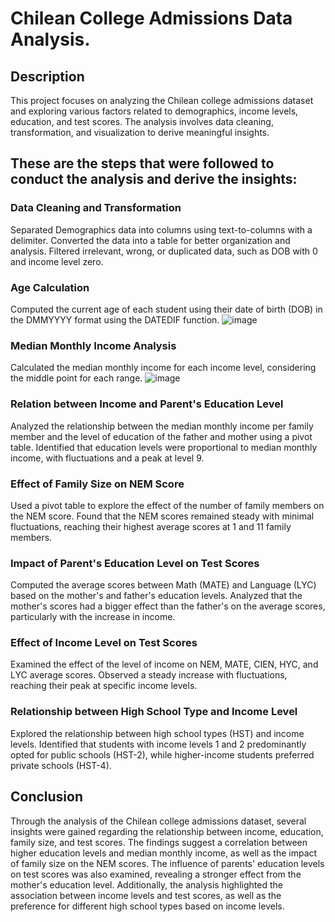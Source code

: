 #  Chilean College Admissions Data Analysis.
## Description
This project focuses on analyzing the Chilean college admissions dataset and exploring various factors related to demographics, income levels, education, and test scores. The analysis involves data cleaning, transformation, and visualization to derive meaningful insights.

## These are the steps that were followed to conduct the analysis and derive the insights:

### Data Cleaning and Transformation
Separated Demographics data into columns using text-to-columns with a delimiter.
Converted the data into a table for better organization and analysis.
Filtered irrelevant, wrong, or duplicated data, such as DOB with 0 and income level zero.

### Age Calculation
Computed the current age of each student using their date of birth (DOB) in the DMMYYYY format using the DATEDIF function.
![image](https://github.com/JeevanBhargav/Chilean-college-admissions-case./assets/130612387/3f92bd31-1fcd-4bb5-88d7-b3353577208a)

### Median Monthly Income Analysis
Calculated the median monthly income for each income level, considering the middle point for each range.
![image](https://github.com/JeevanBhargav/Chilean-college-admissions-case./assets/130612387/ff0b7d09-fa78-4695-b704-84127a90028f)

### Relation between Income and Parent's Education Level
Analyzed the relationship between the median monthly income per family member and the level of education of the father and mother using a pivot table.
Identified that education levels were proportional to median monthly income, with fluctuations and a peak at level 9.

### Effect of Family Size on NEM Score
Used a pivot table to explore the effect of the number of family members on the NEM score.
Found that the NEM scores remained steady with minimal fluctuations, reaching their highest average scores at 1 and 11 family members.

### Impact of Parent's Education Level on Test Scores
Computed the average scores between Math (MATE) and Language (LYC) based on the mother's and father's education levels.
Analyzed that the mother's scores had a bigger effect than the father's on the average scores, particularly with the increase in income.

### Effect of Income Level on Test Scores
Examined the effect of the level of income on NEM, MATE, CIEN, HYC, and LYC average scores.
Observed a steady increase with fluctuations, reaching their peak at specific income levels.

### Relationship between High School Type and Income Level
Explored the relationship between high school types (HST) and income levels.
Identified that students with income levels 1 and 2 predominantly opted for public schools (HST-2), while higher-income students preferred private schools (HST-4).

## Conclusion
Through the analysis of the Chilean college admissions dataset, several insights were gained regarding the relationship between income, education, family size, and test scores. The findings suggest a correlation between higher education levels and median monthly income, as well as the impact of family size on the NEM scores. The influence of parents' education levels on test scores was also examined, revealing a stronger effect from the mother's education level. Additionally, the analysis highlighted the association between income levels and test scores, as well as the preference for different high school types based on income levels.





